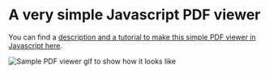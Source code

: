 # A very simple Javascript PDF viewer

You can find a [description and a tutorial to make this simple PDF viewer in Javascript here](https://blog.devgenius.io/the-simplest-javascript-pdf-viewer-ever-97540784b167).

![Sample PDF viewer gif to show how it looks like](demo-gif.gif)
